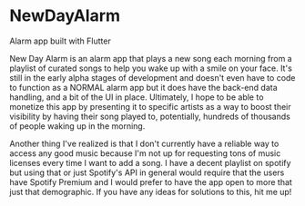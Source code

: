 # NewDayAlarm
Alarm app built with Flutter

New Day Alarm is an alarm app that plays a new song each morning from a playlist of curated songs to help you wake up with a smile on your face. It's still in the early alpha stages of development and doesn't even have to code to function as a NORMAL alarm app but it does have the back-end data handling, and a bit of the UI in place. Ultimately, I hope to be able to monetize this app by presenting it to specific artists as a way to boost their visibility by having their song played to, potentially, hundreds of thousands of people waking up in the morning.

Another thing I've realized is that I don't currently have a reliable way to access any good music because I'm not up for requesting tons of music licenses every time I want to add a song. I have a decent playlist on spotify but using that or just Spotify's API in general would require that the users have Spotify Premium and I would prefer to have the app open to more that just that demographic. If you have any ideas for solutions to this, hit me up!
